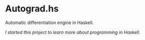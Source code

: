 # Autograd.hs
Automatic differentiation engine in Haskell.

*I started this project to learn more about programming in Haskell.*
